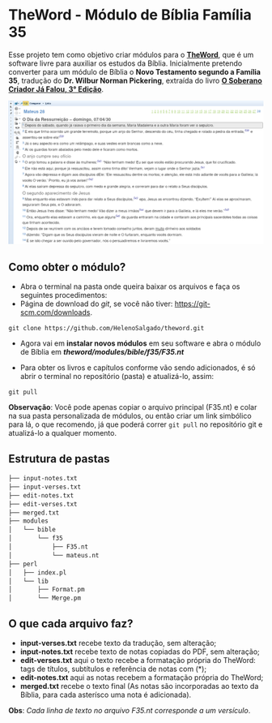 # TheWord - Módulo de Bíblia Família 35

Esse projeto tem como objetivo criar módulos para o [**TheWord**](https://www.theword.net), que é um software livre para auxiliar os estudos da Bíblia. Inicialmente pretendo converter para um módulo de Bíblia o **Novo Testamento segundo a Família 35**, tradução do **Dr. Wilbur Norman Pickering**, extraída do livro [**O Soberano Criador Já Falou, 3° Edição**](https://www.prunch.com.br/wp-content/uploads/2024/08/O-Soberano-Criador-ja-Falou-3-br-c.pdf).

![Screen Software](./assets/mt-f35.png)

## Como obter o módulo?

* Abra o terminal na pasta onde queira baixar os arquivos e faça os seguintes procedimentos:
* Página de download do _git_, se você não tiver: https://git-scm.com/downloads.

```
git clone https://github.com/HelenoSalgado/theword.git
```
* Agora vai em **instalar novos módulos** em seu software e abra o módulo de Bíblia em ***theword/modules/bible/f35/F35.nt***

* Para obter os livros e capítulos conforme vão sendo adicionados, é só abrir o terminal no repositório (pasta) e atualizá-lo, assim:
```
git pull
```
**Observação**: Você pode apenas copiar o arquivo principal (F35.nt) e colar na sua pasta personalizada de módulos, ou então criar um link simbólico para lá, o que recomendo, já que poderá correr `git pull` no repositório git e atualizá-lo a qualquer momento.

## Estrutura de pastas
```bash
├── input-notes.txt
├── input-verses.txt
├── edit-notes.txt
├── edit-verses.txt
├── merged.txt
├── modules
│   └── bible
│       └── f35
│           ├── F35.nt
│           └── mateus.nt
├── perl
│   ├── index.pl
│   └── lib
│       ├── Format.pm
│       └── Merge.pm
```
## O que cada arquivo faz?

* **input-verses.txt** recebe texto da tradução, sem alteração;
* **input-notes.txt** recebe texto de notas copiadas do PDF, sem alteração;
* **edit-verses.txt** aqui o texto recebe a formatação própria do TheWord: tags de títulos, subtítulos e referência de notas com (*);
* **edit-notes.txt** aqui as notas recebem a formatação própria do TheWord;
* **merged.txt** recebe o texto final (As notas são incorporadas ao texto da Bíblia, para cada asterísco uma nota é adicionada).

**Obs**: _Cada linha de texto no arquivo F35.nt corresponde a um versículo_.